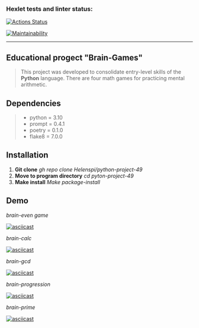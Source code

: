 ### Hexlet tests and linter status:
[![Actions Status](https://github.com/Helenspi/python-project-49/actions/workflows/hexlet-check.yml/badge.svg)](https://github.com/Helenspi/python-project-49/actions)

[![Maintainability](https://api.codeclimate.com/v1/badges/b1cf2de967fbf2e686a7/maintainability)](https://codeclimate.com/github/Helenspi/python-project-49/maintainability)
___

## Educational progect "Brain-Games"
> This project was developed to consolidate entry-level skills of the **Python** language. 
> There are four math games for practicing mental arithmetic.

## Dependencies
> - python = 3.10
> - prompt = 0.4.1
> - poetry = 0.1.0
> - flake8 = 7.0.0

## Installation
1. **Git clone**     _gh repo clone Helenspi/python-project-49_
2. **Move to program directory**      _cd pyton-project-49_
3. **Make install**     _Make package-install_

## Demo

 _brain-even game_

[![asciicast](https://asciinema.org/a/o6mA0xqAndiaxNYtHv9hWTBwZ.svg)](https://asciinema.org/a/o6mA0xqAndiaxNYtHv9hWTBwZ)

_brain-calc_

[![asciicast](https://asciinema.org/a/Pl35cZGGm6W9zTARzvLW22JY9.svg)](https://asciinema.org/a/Pl35cZGGm6W9zTARzvLW22JY9)

_brain-gcd_

[![asciicast](https://asciinema.org/a/iZGKOyNgB8piYGcduduWD7uHM.svg)](https://asciinema.org/a/iZGKOyNgB8piYGcduduWD7uHM)

_brain-progression_

[![asciicast](https://asciinema.org/a/1lQHDJfIeKyYczhzYClCJjmOK.svg)](https://asciinema.org/a/1lQHDJfIeKyYczhzYClCJjmOK)

_brain-prime_

[![asciicast](https://asciinema.org/a/lugQ2cXUbA6jwzgQgZmQgOVVd.svg)](https://asciinema.org/a/lugQ2cXUbA6jwzgQgZmQgOVVd)


